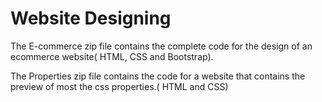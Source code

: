 # Website Designing
The E-commerce zip file contains the complete code for the design of an ecommerce website( HTML, CSS and Bootstrap).

The Properties zip file contains the code for a website that contains the preview of most the css properties.( HTML and CSS)
